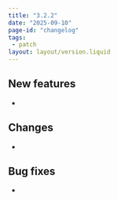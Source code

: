 ```yaml
---
title: "3.2.2"
date: "2025-09-10"
page-id: "changelog"
tags: 
 - patch
layout: layout/version.liquid
---
```

## New features
- 

## Changes
- 

## Bug fixes
- 